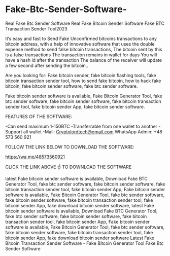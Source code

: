 # Fake-Btc-Sender-Software-
Real Fake Btc Sender Software
Real Fake Bitcoin Sender Software Fake BTC Transaction Sender Tool2023 

It‘s easy and fast to Send Fake Unconfirmed bitcoins transactions to any bitcoin address, with a help of innovative software that uses the double expense method to send false bitcoin transactions, The bitcoin sent by this is a false transactions The transaction remains in wallet for days You will have a hash id after the transaction The balance of the receiver will update a few second after sending the bitcoin,.

Are you looking for: Fake bitcoin sender, fake bitcoin flashing tools, fake bitcoin transaction sender tool, how to send fake bitcoin, how to hack fake bitcoin, fake bitcoin sender software, fake btc sender software.

Fake bitcoin sender software is available, Fake Bitcoin Generator Tool, fake btc sender software, fake bitcoin sender software, fake bitcoin transaction sender tool, fake bitcoin sender App, fake bitcoin sender software.

FEATURES OF THE SOFTWARE:

-Can send maximum 1-150BTC
-Transferrable from one wallet to another
-Support all wallet
-Mail: Cryptolordtech@gmail.com
WhatsApp Admin: +48 573 560 921

FOLLOW THE LINK BELOW TO DOWNLOAD THE SOFTWARE:

https://wa.me/48573560921


CLICK  THE LINK ABOVE ☝️ TO DOWNLOAD THE SOFTWARE 

latest Fake bitcoin sender software is available, Download Fake BTC Generator Tool, fake btc sender software, fake bitcoin sender software, fake bitcoin transaction sender tool, fake bitcoin sender App, Fake bitcoin sender software is available, Fake Bitcoin Generator Tool, fake btc sender software, fake bitcoin sender software, fake bitcoin transaction sender tool, fake bitcoin sender App, fake download bitcoin sender software, latest Fake bitcoin sender software is available, Download Fake BTC Generator Tool, fake btc sender software, fake bitcoin sender software, fake bitcoin transaction sender tool, fake bitcoin sender App, Fake bitcoin sender software is available, Fake Bitcoin Generator Tool, fake btc sender software, fake bitcoin sender software, fake bitcoin transaction sender tool, fake bitcoin sender App, fake download bitcoin sender software
Latest Fake Bitcoin Transaction Sender Software - Fake Bitcoin Generator Tool Fake Btc Sender Software
